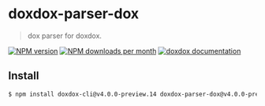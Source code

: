 # doxdox-parser-dox

> dox parser for doxdox.

[![NPM version](https://img.shields.io/npm/v/doxdox-parser-dox?style=flat-square)](https://www.npmjs.org/package/doxdox-parser-dox)
[![NPM downloads per month](https://img.shields.io/npm/dm/doxdox-parser-dox?style=flat-square)](https://www.npmjs.org/package/doxdox-parser-dox)
[![doxdox documentation](https://img.shields.io/badge/doxdox-documentation-%23E85E95?style=flat-square)](https://doxdox.org)

## Install

```bash
$ npm install doxdox-cli@v4.0.0-preview.14 doxdox-parser-dox@v4.0.0-preview.14 --save-dev
```
